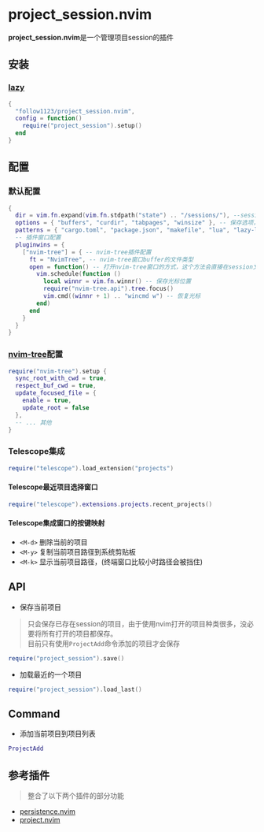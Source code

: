 # project_session.nvim

**project_session.nvim**是一个管理项目session的插件

## 安装

### [lazy](https://github.com/folke/lazy.nvim)

```lua
{
  "follow1123/project_session.nvim",
  config = function()
    require("project_session").setup()
  end
}
```

## 配置

### 默认配置
```lua
{
  dir = vim.fn.expand(vim.fn.stdpath("state") .. "/sessions/"), --sessions 保存路径
  options = { "buffers", "curdir", "tabpages", "winsize" }, -- 保存选项，参考vim.opt.sessionoptions
  patterns = { "cargo.toml", "package.json", "makefile", "lua", "lazy-lock.json", ".git" }, -- 根据这些文件判断是项目的根目录
  -- 插件窗口配置
  pluginwins = {
    ["nvim-tree"] = { -- nvim-tree插件配置
      ft = "NvimTree", -- nvim-tree窗口buffer的文件类型
      open = function() -- 打开nvim-tree窗口的方式，这个方法会直接在session文件内调用
        vim.schedule(function ()
          local winnr = vim.fn.winnr() -- 保存光标位置
          require("nvim-tree.api").tree.focus()
          vim.cmd((winnr + 1) .. "wincmd w") -- 恢复光标
        end)
      end
    }
  }
}
```

### [nvim-tree](https://github.com/nvim-tree/nvim-tree.lua)配置

```lua
require("nvim-tree").setup {
  sync_root_with_cwd = true,
  respect_buf_cwd = true,
  update_focused_file = {
    enable = true,
    update_root = false
  },
  -- ... 其他
}
```

### Telescope集成

```lua
require("telescope").load_extension("projects")
```

#### Telescope最近项目选择窗口

```lua
require("telescope").extensions.projects.recent_projects()
```

#### Telescope集成窗口的按键映射

* `<M-d>` 删除当前的项目
* `<M-y>` 复制当前项目路径到系统剪贴板
* `<M-k>` 显示当前项目路径，(终端窗口比较小时路径会被挡住)

## API

* 保存当前项目

> 只会保存已存在session的项目，由于使用nvim打开的项目种类很多，没必要将所有打开的项目都保存。  
> 目前只有使用`ProjectAdd`命令添加的项目才会保存

```lua
require("project_session").save()
```

* 加载最近的一个项目

```lua
require("project_session").load_last()
```

## Command

* 添加当前项目到项目列表

```lua
ProjectAdd
```
## 参考插件

> 整合了以下两个插件的部分功能

* [persistence.nvim](https://github.com/folke/persistence.nvim)
* [project.nvim](https://github.com/ahmedkhalf/project.nvim)
